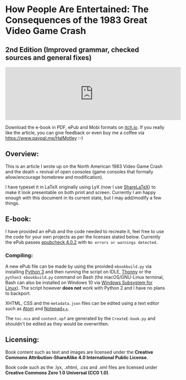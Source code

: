 # How People Are Entertained: The Consequences of the 1983 Great Video Game Crash
## 2nd Edition (Improved grammar, checked sources and general fixes)

<iframe frameborder="0" src="https://itch.io/embed/243601" width="552" height="167"></iframe>

Download the e-book in PDF, ePub and Mobi formats on [itch.io](https://inferno986return.itch.io/how-we-are-entertained). If you really like the article, you can give feedback or even buy me a coffee via https://www.paypal.me/HalMotley :-)

## Overview:

This is an article I wrote up on the North American 1983 Video Game Crash and the death + revival of open consoles (game consoles that formally allow/encourage homebrew and modification).

I have typeset it in LaTeX originally using LyX (now I use [ShareLaTeX](https://www.sharelatex.com/)) to make it look presentable on both print and screen. Currently I am happy enough with this document in its current state, but I may add/modify a few things.

## E-book:

I have provided an ePub and the code needed to recreate it, feel free to use the code for your own projects as per the licenses stated below. Currently the ePub passes [epubcheck 4.0.2](https://github.com/IDPF/epubcheck) with `No errors or warnings detected.`

### Compiling:

A new ePub file can be made by using the provided `ebookbuild.py` via installing [Python 3](https://www.python.org/downloads/) and then running the script on IDLE, [Thonny](http://thonny.org/) or the `python3 ebookbuild.py` command on Bash (the macOS/GNU-Linux terminal, Bash can also be installed on Windows 10 via [Windows Subsystem for Linux](https://lifehacker.com/how-to-get-started-with-the-windows-subsystem-for-linux-1828952698)). The script however **does not** work with Python 2 and I have no plans to backport.

XHTML, CSS and the `metadata.json` files can be edited using a text editor such as [Atom](https://atom.io/) and [Notepad++](https://notepad-plus-plus.org/).

The `toc.ncx` and `content.opf` are generated by the `CreateE-book.py` and shouldn't be edited as they would be overwritten.

## Licensing:

Book content such as text and images are licensed under the **Creative Commons Attribution-ShareAlike 4.0 International Public License**.

Book code such as the .lyx, .xhtml, .css and .xml files are licensed under **Creative Commons Zero 1.0 Universal (CC0 1.0)**.
